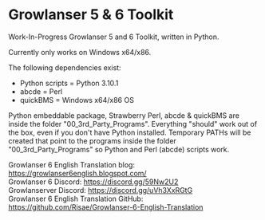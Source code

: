 # Growlanser 5 & 6 Toolkit

Work-In-Progress Growlanser 5 and 6 Toolkit, written in Python.

Currently only works on Windows x64/x86.

The following dependencies exist:

- Python scripts = Python 3.10.1
- abcde = Perl
- quickBMS = Windows x64/x86 OS

Python embeddable package, Strawberry Perl, abcde & quickBMS are inside the folder "00_3rd_Party_Programs".
Everything "should" work out of the box, even if you don't have Python installed.
Temporary PATHs will be created that point to the programs inside the folder "00_3rd_Party_Programs" so Python and Perl (abcde) scripts work.

Growlanser 6 English Translation blog: https://growlanser6english.blogspot.com/ <br />
Growlanser 6 Discord: https://discord.gg/59Nw2U2 <br />
Growlanserver Discord: https://discord.gg/uVh3XxRGtG <br />
Growlanser 6 English Translation GitHub: https://github.com/Risae/Growlanser-6-English-Translation
